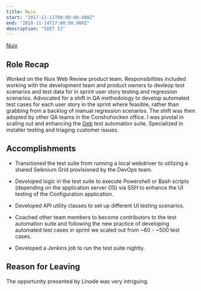 ```yaml
---
title: Nuix
start: "2017-11-11T08:00:00.000Z"
end: "2018-11-14T17:00:00.000Z"
description: "SDET II"
---
```


<a href="https://www.nuix.com/" target="_blank">Nuix</a>

## Role Recap

Worked on the Nuix Web Review product team. Responsibilities included working with the development team and product owners to devleop test scenarios and test data for in sprint user story testing and regression scenarios. Advocated for a shift in QA methodology to develop automated test cases for each user story in the sprint where feasible, rather than grabbing from a backlog of manual regression scenarios. The shift was then adopted by other QA teams in the Conshohocken office. I was pivotal in scaling out and enhancing the <a href="https://gebish.org/" target="_blank">Geb</a> test automation suite. Specialized in installer testing and triaging customer issues.

## Accomplishments

* Transitioned the test suite from running a local webdriver to utilizing a shared Selenium Grid provisioned by the DevOps team.

* Developed logic in the test suite to execute Powershell or Bash scripts (depending on the application server OS) via SSH to enhance the UI testing of the Configuration application.

* Developed API utility classes to set up different UI testing scenarios.

* Coached other team members to become contributors to the test automation suite and following the new practice of developing automated test cases in sprint we scaled out from ~60 - ~500 test cases.

* Developed a Jenkins job to run the test suite nightly.

## Reason for Leaving

The opportunity presented by Linode was very intriguing.
